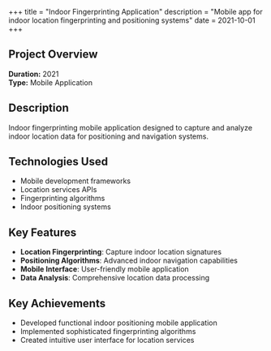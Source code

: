 +++
title = "Indoor Fingerprinting Application"
description = "Mobile app for indoor location fingerprinting and positioning systems"
date = 2021-10-01
+++

## Project Overview

**Duration:** 2021  
**Type:** Mobile Application

## Description

Indoor fingerprinting mobile application designed to capture and analyze indoor location data for positioning and navigation systems.

## Technologies Used

- Mobile development frameworks
- Location services APIs
- Fingerprinting algorithms
- Indoor positioning systems

## Key Features

- **Location Fingerprinting**: Capture indoor location signatures
- **Positioning Algorithms**: Advanced indoor navigation capabilities
- **Mobile Interface**: User-friendly mobile application
- **Data Analysis**: Comprehensive location data processing

## Key Achievements

- Developed functional indoor positioning mobile application
- Implemented sophisticated fingerprinting algorithms
- Created intuitive user interface for location services